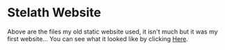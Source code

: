 # Stelath Website
 Above are the files my old static website used, it isn't much but it was my first website...
 You can see what it looked like by clicking [Here](https://stelath.github.io/stelath-website/public/).

